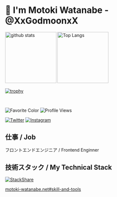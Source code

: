 # 👋 I'm Motoki Watanabe - @XxGodmoonxX

<div align="left"> 
  <img alt="github stats" height="164.5px" src="https://github-readme-stats.vercel.app/api?username=XxGodmoonxX&count_private=true&show_icons=true&theme=tokyonight" />
  <img alt="Top Langs" height="164.5px" src="https://github-readme-stats.vercel.app/api/top-langs/?username=XxGodmoonxX&layout=compact&theme=tokyonight&hide=c,asp,objective-c,makefile,c%2B%2B,objective-c%2B%2B,c%23,shaderlab" />
</div>

[![trophy](https://github-profile-trophy.vercel.app/?username=XxGodmoonxX&column=7&theme=tokyonight)](https://github.com/ryo-ma/github-profile-trophy)

<!-- ![](http://github-profile-summary-cards.vercel.app/api/cards/profile-details?username=XxGodmoonxX&theme=tokyonight) -->
<!-- ![](http://github-profile-summary-cards.vercel.app/api/cards/repos-per-language?username=XxGodmoonxX&theme=tokyonight) -->
<!-- ![](http://github-profile-summary-cards.vercel.app/api/cards/most-commit-language?username=XxGodmoonxX&theme=tokyonight) -->
<!-- ![](http://github-profile-summary-cards.vercel.app/api/cards/stats?username=XxGodmoonxX&theme=tokyonight) -->
<!-- ![](http://github-profile-summary-cards.vercel.app/api/cards/productive-time?username=XxGodmoonxX&theme=tokyonight&utcOffset=9) -->

<br>

![Favorite Color](https://img.shields.io/badge/Favorite%20Color-Loyal%20Blue%20%234169e1-4169e1) ![Profile Views](https://komarev.com/ghpvc/?username=XxGodmoonxX)

[![Twitter](https://img.shields.io/twitter/follow/XxGodmoonxX?style=social)](https://twitter.com/XxGodmoonxX)
[![Instagram](https://img.shields.io/badge/Instagram-%40xxgodmoonxx-%23C13584)](https://www.instagram.com/xxgodmoonxx/)

## 仕事 / Job
フロントエンドエンジニア / Frontend Enginner

## 技術スタック / My Technical Stack

[![StackShare](http://img.shields.io/badge/tech-stack-0690fa.svg?style=flat)](https://stackshare.io/XxGodmoonxX/my-stack)

[motoki-watanabe.net#skill-and-tools](https://motokiwatanabe.notion.site/motokiwatanabe/Motoki-Watanabe-70212745c77a483fa3a96b7c6217d801#bc9012b2de6b421e8418bd564de135bd)

<!-- ### 仕事 / Production

#### 言語 / Languages

- HTML
  - ejs
  - pug
- CSS
  - Sass
- JavaScript
- TypeScript

#### フレームワーク・ライブラリ / Frameworks and libraries

- CSS
  - styled-components
  - emotion
  - MUI
- React
- Next.js

#### その他 / Others

- gulp
- webpack
- GraphQL
- REST
- Adobe Photoshop (viewing only or simple editing only)
- Adobe Illustrator (viewing only or simple editing only)
- Adobe XD (viewing only or simple editing only)
- Sketch (viewing only or simple editing only)
- Figma (viewing only or simple editing only)

### 大学時代の研究で使用 / Used in research in university

- Processing(Java)
- openFrameworks(C++)
- Unity(C#)
- Arduino -->
